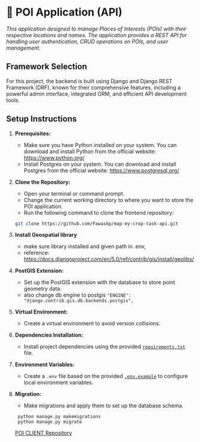 # 🚀 POI Application (API)
_This application designed to manage Places of Interests (POIs) with their respective locations and names. The application provides a REST API for handling user authentication, CRUD operations on POIs, and user management._

## Framework Selection

For this project, the backend is built using Django and Django REST Framework (DRF), known for their comprehensive features, including a powerful admin interface, integrated ORM, and efficient API development tools.

## Setup Instructions

1. **Prerequisites:**
   - Make sure you have Python installed on your system. You can download and install Python from the official website: https://www.python.org/
   - Install Postgres on your system. You can download and install Postgres from the official website: https://www.postgresql.org/

2. **Clone the Repository:**

   - Open your terminal or command prompt.
   - Change the current working directory to where you want to store the POI application.
   - Run the following command to clone the frontend repository:
   ```bash
   git clone https://github.com/Fawaskp/map-my-crop-task-api.git
   ```

3.  **Install Geospatial library**
    - make sure library installed and given path in .env,
    - reference: https://docs.djangoproject.com/en/5.0/ref/contrib/gis/install/geolibs/

4.  **PostGIS Extension:**
    - Set up the PostGIS extension with the database to store point geometry data.
    - also change db engine to postgis `"ENGINE": "django.contrib.gis.db.backends.postgis",`

5. **Virtual Environment:**
   - Create a virtual environment to avoid version collisions.

6. **Dependencies Installation:**
   - Install project dependencies using the provided [`requirements.txt`](requirements.txt) file.

7. **Environment Variables:**
   - Create a `.env` file based on the provided [`.env.example`](.env.example) to configure local environment variables.

8. **Migration:**
   - Make migrations and apply them to set up the database schema.
     
  
   ```
    python manage.py makemigrations
    python manage.py migrate
   ```

   [POI CLIENT Repository](https://github.com/Fawaskp/map-my-crop-task-client)

